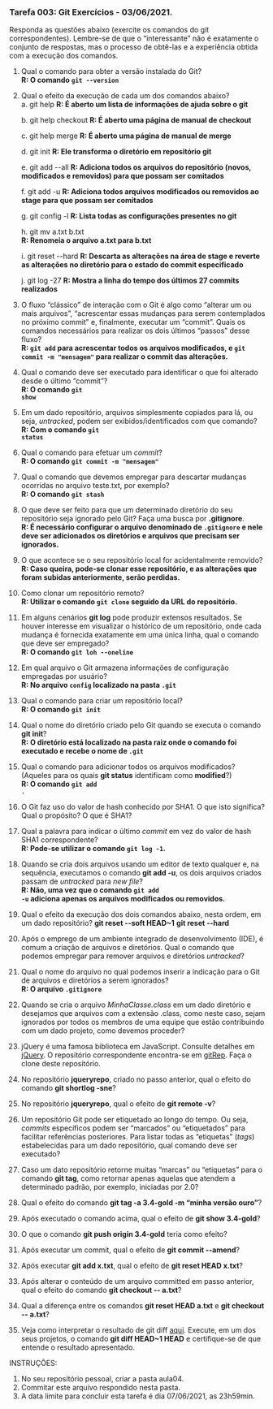 ### Tarefa 003: Git Exercícios - 03/06/2021.

Responda as questões abaixo (exercite os comandos do git correspondentes). Lembre-se de que o “interessante” não é exatamente o conjunto de respostas, mas o processo de obtê-las e a experiência obtida com a execução dos comandos.


1. Qual o comando para obter a versão instalada do Git?<br>
**R: O comando <code>git --version</code>**<br>

2. Qual o efeito da execução de cada um dos comandos abaixo?<br>
    a. git help 
	**R: É aberto um lista de informações de ajuda sobre o git**<br>

    b. git help checkout 
	**R: É aberto uma página de manual de checkout**<br>

    c. git help merge 
	**R: É aberto uma página de manual de merge**<br>
  
    d. git init 
  	**R: Ele transforma o diretório em repositório git**<br>

    e. git add --all 
	**R: Adiciona todos os arquivos do repositório (novos, modificados e removidos) para que possam ser comitados**<br>
  
    f. git add -u 
	**R: Adiciona todos arquivos modificados ou removidos ao stage para que possam ser comitados**<br>
  
    g. git config -l 
	**R: Lista todas as configurações presentes no git**
  
    h. git mv a.txt b.txt 
	<br>**R: Renomeia o arquivo a.txt para b.txt**<br>
  
    i. git reset --hard 
  	**R: Descarta as alterações na área de stage e reverte as alterações no diretório para o estado do commit especificado**<br>

    j. git log -27 
	**R: Mostra a linha do tempo dos últimos 27 commits realizados** 
  
3. O fluxo “clássico” de interação com o Git é algo como “alterar um ou mais arquivos”, “acrescentar essas mudanças para serem contemplados no próximo commit” e, finalmente, executar um “commit”. Quais os comandos necessários para realizar os dois últimos “passos” desse fluxo?
<br>**R: <code>git add</code> para acrescentar todos os arquivos modificados, e <code>git commit -m "mensagem"</code> para realizar o commit das alterações.**<br>

4. Qual o comando deve ser executado para identificar o que foi alterado desde o último “commit”?
<br>**R: O comando <code>git show</code>**<br>

5. Em um dado repositório, arquivos simplesmente copiados para lá, ou seja, _untracked_, podem ser exibidos/identificados com que comando?
<br>**R: Com o comando <code>git status</code>**

6. Qual o comando para efetuar um _commit_?
<br>**R: O comando <code>git commit -m "mensagem"</code>**<br>

7. Qual o comando que devemos empregar para descartar mudanças ocorridas no arquivo teste.txt, por exemplo?
<br>**R: O comando <code>git stash</code>**<br>

8. O que deve ser feito para que um determinado diretório do seu repositório seja ignorado pelo Git? Faça uma busca por **.gitignore**.
<br>**R: É necessário configurar o arquivo denominado de <code>.gitignore</code> e nele deve ser adicionados os diretórios e arquivos que precisam ser ignorados.**<br>

9. O que acontece se o seu repositório local for acidentalmente removido?
<br>**R: Caso queira, pode-se clonar esse repositório, e as alterações que foram subidas anteriormente, serão perdidas.**<br>

10. Como clonar um repositório remoto?
<br>**R: Utilizar o comando <code>git clone</code> seguido da URL do repositório.**<br>

11. Em alguns cenários **git log** pode produzir extensos resultados. Se houver interesse em visualizar o histórico de um repositório, onde cada mudança é fornecida exatamente em uma única linha, qual o comando que deve ser empregado?
<br>**R: O comando <code>git loh --oneline</code>**<br>

12. Em qual arquivo o Git armazena informações de configuração empregadas por usuário?
<br>**R: No arquivo <code>config</code> localizado na pasta <code>.git</code>**<br>

13. Qual o comando para criar um repositório local?
<br>**R: O comando <code>git init</code>**<br>

14. Qual o nome do diretório criado pelo Git quando se executa o comando **git init**?
<br>**R: O diretório está localizado na pasta raiz onde o comando foi executado e recebe o nome de <code>.git</code>**<br>

15. Qual o comando para adicionar todos os arquivos modificados? (Aqueles para os quais **git status** identificam como **modified**?)
<br>**R: O comando <code>git add .</code>**<br>

16. O Git faz uso do valor de hash conhecido por SHA1. O que isto significa? Qual o propósito? O que é SHA1?


17. Qual a palavra para indicar o último _commit_ em vez do valor de hash SHA1 correspondente?
<br>**R: Pode-se utilizar o comando <code>git log -1</code>.**<br>

18. Quando se cria dois arquivos usando um editor de texto qualquer e, na sequência, executamos o comando **git add -u**, os dois arquivos criados passam de _untracked_ para _new file_?
<br>**R: Não, uma vez que o comando <code>git add -u</code> adiciona apenas os arquivos modificados ou removidos.**<br>

19. Qual o efeito da execução dos dois comandos abaixo, nesta ordem, em um dado repositório?
**git reset --soft HEAD~1**
**git reset --hard**


20. Após o emprego de um ambiente integrado de desenvolvimento (IDE), é comum a criação de arquivos e diretórios. Qual o comando que podemos empregar para remover arquivos e diretórios _untracked_?
21. Qual o nome do arquivo no qual podemos inserir a indicação para o Git de arquivos e diretórios a serem ignorados? 
<br>**R: O arquivo <code>.gitignore</code>**<br>

22. Quando se cria o arquivo _MinhaClasse.class_ em um dado diretório e desejamos que arquivos com a extensão .class, como neste caso, sejam ignorados por todos os membros de uma equipe que estão contribuindo com um dado projeto, como devemos proceder?
23. jQuery é uma famosa biblioteca em JavaScript. Consulte detalhes em [jQuery](http://jquery.com). O repositório correspondente encontra-se em [gitRep](https://github.com/jquery/jquery.git). Faça o clone deste repositório.
24. No repositório **jqueryrepo**, criado no passo anterior, qual o efeito do comando
**git shortlog -sne**?
25. No repositório **jqueryrepo**, qual o efeito de **git remote -v**?
26. Um repositório Git pode ser etiquetado ao longo do tempo. Ou seja, _commits_ específicos podem ser “marcados” ou “etiquetados” para facilitar referências posteriores. Para listar todas as “etiquetas” (_tags_) estabelecidas para um dado repositório, qual comando deve ser executado?
27. Caso um dato repositório retorne muitas “marcas” ou “etiquetas” para o comando **git tag**, como retornar apenas aquelas que atendem a determinado padrão, por exemplo, iniciadas por 2.0?
28. Qual o efeito do comando **git tag -a 3.4-gold -m “minha versão ouro”**?
29. Após executado o comando acima, qual o efeito de **git show 3.4-gold**?
30. O que o comando **git push origin 3.4-gold** teria como efeito?
31. Após executar um commit, qual o efeito de **git commit --amend**?
32. Após executar **git add x.txt**, qual o efeito de **git reset HEAD x.txt**?
33. Após alterar o conteúdo de um arquivo committed em passo anterior, qual o efeito do comando **git checkout -- a.txt**?
34. Qual a diferença entre os comandos **git reset HEAD a.txt** e **git checkout -- a.txt**?
35. Veja como interpretar o resultado de git diff [aqui](https://medium.com/therobinkim/how-to-read-a-git-diff-6c87a9dc47c5). Execute, em um dos seus projetos, o comando **git diff HEAD~1 HEAD** e certifique-se de que entende o resultado apresentado.



INSTRUÇÕES:

1. No seu repositório pessoal, criar a pasta aula04.
2. Commitar este arquivo respondido nesta pasta.
3. A data limite para concluir esta tarefa é dia 07/06/2021, as 23h59min.











</DIV/>
